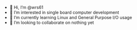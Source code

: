 - 👋 Hi, I’m @wrs61
- 👀 I’m interested in single board computer development
- 🌱 I’m currently learning Linux and General Purpose I/O usage
- 💞️ I’m looking to collaborate on nothing yet

<!---
wrs61/wrs61 is a ✨ special ✨ repository because its `README.md` (this file) appears on your GitHub profile.
You can click the Preview link to take a look at your changes.
--->
